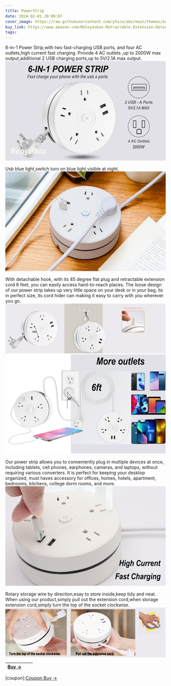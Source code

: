 ```yaml
---
title: PowerStrip
date: 2024-02-01 20:09:07
cover_image: https://raw.githubusercontent.com/yhico/amz/main/themes/edinburgh/source/images/PowerStrip/PowerStrip.jpg
buy_link: https://www.amazon.com/Meloyankoo-Retractable-Extension-Detachable-Portable/dp/B0CB4NSN7P
tags:
---
```


6-in-1 Power Strip,with two fast-charging USB ports, and four AC outlets,high current fast charging.
Provide 4 AC outlets ,up to 2000W max output,additional 2 USB charging ports,up to 5V/2.1A max output.
![avatar][p1]

Usb blue light,switch turn on blue light,visible at night.
![avatar][p4]

With detachable hook, with its 45 degree flat plug and retractable extension cord 6 feet, you can easily access hard-to-reach places. 
The loose design of our power strip takes up very little space on your desk or in your bag, its in perfect size, its cord hider can making it easy to carry with you wherever you go.
![avatar][p3]
![avatar][p5]

Our power strip allows you to conveniently plug in multiple devices at once, including tablets, cell phones, earphones, cameras, and laptops, without requiring various converters. 
It is perfect for keeping your desktop organized, must haves accessory for offices, homes, hotels, apartment, bedrooms, kitchens, college dorm rooms, and more.
![avatar][p2]

Rotary storage wire by direction,esay to store inside,keep tidy and neat.
When using our product,simply pull out the extension cord,when storage extension cord,simply turn the top of the socket clockwise.
![avatar][p6]

| <a class="buy" href="https://www.amazon.com/Meloyankoo-Retractable-Extension-Detachable-Portable/dp/B0CB4NSN7P" target="_blank"><span>Buy &#8594;</span></a>| | |
|  :----  | :----:  | ----:  |

[p1]:https://raw.githubusercontent.com/yhico/amz/main/themes/edinburgh/source/images/PowerStrip/p1.jpg
[p2]:https://raw.githubusercontent.com/yhico/amz/main/themes/edinburgh/source/images/PowerStrip/p2.jpg
[p3]:https://raw.githubusercontent.com/yhico/amz/main/themes/edinburgh/source/images/PowerStrip/p3.jpg
[p4]:https://raw.githubusercontent.com/yhico/amz/main/themes/edinburgh/source/images/PowerStrip/p4.jpg
[p5]:https://raw.githubusercontent.com/yhico/amz/main/themes/edinburgh/source/images/PowerStrip/p5.jpg
[p6]:https://raw.githubusercontent.com/yhico/amz/main/themes/edinburgh/source/images/PowerStrip/p6.jpg
[coupon]:<a class="buy" href="https://www.amazon.com/promotion/psp/A310KKEUM8UJ9H" target="_blank"><span>Coupon Buy &#8594;</span></a> 
